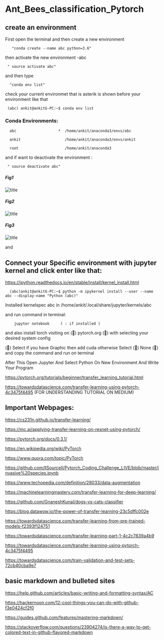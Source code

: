 # Ant_Bees_classification_Pytorch

 ## create an environment

First open the terminal and then create a new environment

       "conda create --name abc python=3.6"
   
then activate the new environment -abc

     " source activate abc"

 and then type 
 
      "conda env list"

check your current environmet that is  asterik is shown before your environment like that

     (abc) ankit@ankitG-PC:~$ conda env list

   ### Conda Environments:
 
      abc                   *  /home/ankit/anaconda3/envs/abc
 
      ankit                    /home/ankit/anaconda3/envs/ankit
 
      root                     /home/ankit/anaconda3

and if want to deactivate the environment :

     " source deactivate abc"

##### Fig1

 ![title](https://github.com/ankitAMD/1Ant_Bees_classification_Pytorch/blob/master/environment1.png)

##### Fig2 

 ![title](https://github.com/ankitAMD/1Ant_Bees_classification_Pytorch/blob/master/environment2.png)

##### Fig3

 ![title](https://github.com/ankitAMD/1Ant_Bees_classification_Pytorch/blob/master/environment3.png)


and 

##  Connect your Specific environment with jupyter kernel and click enter like that:

https://ipython.readthedocs.io/en/stable/install/kernel_install.html
 
      (abc)ankit@ankitG-PC:~$ python -m ipykernel install --user --name abc --display-name "Python (abc)"

Installed kernelspec abc in /home/ankit/.local/share/jupyter/kernels/abc

and run command in terminal:
                            
        jupyter notebook     ( : if installed )


and also install  torch  visiting on (&#x1F34E;) pytorch.org  (&#x1F34E;) with selecting your desired system config

(&#x1F34F;) Select if you have Graphic then add cuda otherwise Select (&#x1F534;) None  (&#x1F534;) and copy the command and run on terminal

After This Open Jupyter And Select Python On New Environment And Write Your Program


https://pytorch.org/tutorials/beginner/transfer_learning_tutorial.html

https://towardsdatascience.com/transfer-learning-using-pytorch-4c3475f4495       (FOR UNDERSTANDING TUTORIAL ON MEDIUM)



## Important Webpages:

https://cs231n.github.io/transfer-learning/

https://mc.ai/applying-transfer-learning-on-resnet-using-pytorch/

https://pytorch.org/docs/0.3.1/

https://en.wikipedia.org/wiki/PyTorch

https://www.quora.com/topic/PyTorch

https://github.com/llSourcell/Pytorch_Coding_Challenge_LIVE/blob/master/invasive%20species.ipynb

https://www.techopedia.com/definition/28033/data-augmentation

https://machinelearningmastery.com/transfer-learning-for-deep-learning/

https://github.com/GnaneshKunal/dogs-vs-cats-classifier

https://blog.datawow.io/the-power-of-transfer-learning-23c5dffc002e

https://towardsdatascience.com/transfer-learning-from-pre-trained-models-f2393f124751

https://towardsdatascience.com/transfer-learning-part-1-4c2c7839a4b9

https://towardsdatascience.com/transfer-learning-using-pytorch-4c3475f4495

https://towardsdatascience.com/train-validation-and-test-sets-72cb40cba9e7

## basic markdown and bulleted sites 

https://help.github.com/articles/basic-writing-and-formatting-syntax/AC

https://hackernoon.com/12-cool-things-you-can-do-with-github-f3e0424cf2f0

https://guides.github.com/features/mastering-markdown/

https://stackoverflow.com/questions/23904274/is-there-a-way-to-get-colored-text-in-github-flavored-markdown


